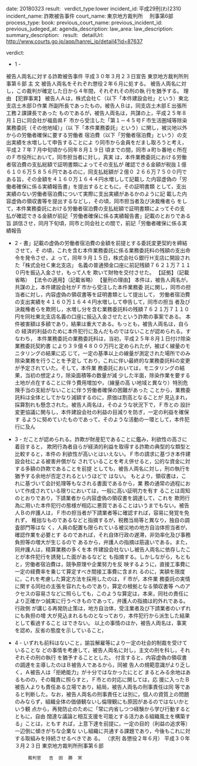 
date: 20180323
result:  
verdict_type:lower
incident_id: 平成29刑(わ)2310
incident_name: 詐欺被告事件
court_name: 東京地方裁判所 　刑事第6部
process_type:
book: 
previous_court_name:
previous_incident_id:
previous_judeged_at:
agenda_description: 
law_area: 
law_description: 
summary_description:  
result:  
detailUrl: http://www.courts.go.jp/app/hanrei_jp/detail4?id=87637

verdict:

- 1 - 
 
被告人両名に対する詐欺被告事件 
平成３０年３月２３日宣告 東京地方裁判所刑事第６部 
         主    文 
   被告人両名をそれぞれ懲役２年６月に処する。 
   被告人両名に対し，この裁判が確定した日から４年間，それぞれその刑の執
行を猶予する。 
         理    由 
【犯罪事実】 
 被告人Ａは，株式会社Ｃ（以下「本件建設会社」という）東北支店土木部Ｄ作業
所副所長であったもの，被告人Ｂは，同支店土木部Ｅ出張所工務２課課長であった
ものであるが，被告人両名は，共謀の上，平成２５年８月１日に同会社が福島県Ｆ
市から受注した「第１－４５号Ｆ市生活圏域等除染業務委託（その他地域）」（以
下「本件業務委託」という）に関し，被災地以外からの労働者確保に要する労働者
宿泊費（以下「労働者宿泊費」という）の支出実績を水増しして申告することによ
り同市から金員をだまし取ろうと考え，平成２７年７月中旬頃から同年８月１９日
頃までの間，同市ａ町ｂ番地ｃ所在のＦ市役所において，同市担当者に対し，真実
は，本件業務委託における労働者宿泊費の支払総額で証明書類によってその支払が
確認できる金額が税抜１億６１０６万５８５６円であるのに，同支払総額が２億０
２６６万７５００円である旨，その金額を４１６０万１６４４円水増しして記載し
た内容虚偽の「労働者確保に係る実績報告書」を提出するとともに，その証明書類
として，支出実績のない労働者宿泊費について実際に支出実績があるかのように記
載した内容虚偽の領収書等を提出するなどし，その頃，同市担当者及び決裁権者ら
をして，本件業務委託における労働者宿泊費の支払総額で証明書類によってその支
払が確認できる金額が前記「労働者確保に係る実績報告書」記載のとおりである旨
誤信させ，同月下旬頃，同市と同会社との間で，前記「労働者確保に係る実績報告
- 2 - 
書」記載の虚偽の労働者宿泊費の金額を前提とする委託変更契約を締結させて，そ
の頃，これを含む本件業務委託に係る業務委託料の残額の支出命令を発令させ，よ
って，同年９月１５日，株式会社Ｇ銀行Ｈ支店に開設された「株式会社Ｃ東北支店」
名義の普通預金口座に前記残額７６２１万７１１０円を振込入金させ，もって人を
欺いて財物を交付させた。 
【証拠】（記載省略） 
【法令の適用】（記載省略） 
【量刑の理由】 
 本件は，被告人両名が，共謀の上，本件建設会社がＦ市から受注した本件業務委
託に関し，同市の担当者に対し，内容虚偽の領収書等を証明書類として提出して，
労働者宿泊費の支出実績を４１６０万１６４４円水増しして申告して，同市の担当
者及び決裁権者らを欺罔し，水増し分を含む業務委託料の残額７６２１万７１１０
円を同社東北支店名義の口座に振込入金させたという詐欺の事案である。 
 本件被害額は多額であり，結果は重大である。もっとも，被告人両名は，自らの
経済的利益のために本件犯行に及んだものではないことが認められる。すなわち，
本件業務委託の業務委託料は，当初，平成２５年８月１日付け除染業務委託契約書
により３９億４８００万円と定められたが，被ばく線量のモニタリングの結果に応
じて，一定の基準以上の線量が測定された場所でのみ除染業務を行うことを予定し
ており，これに伴い最終的な業務委託料の変更が予定されていた。そして，本件業
務委託においては，モニタリングの結果，当初の想定より，除染面積等の数量が減
少した半面，除染作業を要する土地が点在することに伴う費用増加や，（線量の高
い地域と異なり）特別危険手当の支給がないことに伴う労働者確保の困難があった
ことから，業務委託料は全体としてかなり減額するのに，原価は割高となることが
見込まれ，採算割れも懸念された。被告人両名は，そのような状況下で，Ｆ市との
設計変更協議に関与し，本件建設会社の利益の目減りを防ぎ，一定の利益を確保す
るように努めていたものであって，そのような活動の一環として，本件犯行に及ん
- 3 - 
だことが認められる。詐欺が財産犯であることに鑑み，利欲性の高さに着目すると，
欺罔行為者自らが経済的利益を取得する詐欺の典型的な類型と比較すると，本件の
利欲性が高いとはいえない。Ｆ市の請求に基づき本件建設会社による被害弁償がな
されていることを考え併せると，公的な資金に対する多額の詐欺であることを前提
としても，被告人両名に対し，刑の執行を猶予する余地が否定されるというほどで
はない。 
 もとより，領収書は，これに基づいて会計処理等もなされる書面であるから，業
務の通常の過程において作成されている限りにおいては，一般に高い証明力を有す
ることは周知のとおりであり，下請業者から内容虚偽の領収書を調達して，これを
欺罔行為に用いた本件犯行の態様が相応に悪質であることはいうまでもない。被告
人Ｂの弁護人は，Ｆ市の担当者が下請業者等に確認すれば，容易に発覚を免れず，
稚拙なものであるなどと指摘するが，税務当局等と異なり，独自の調査部門等はな
く，人員の配置も限られている被災地の地方自治体担当者が，確認作業を必要とす
るのであれば，それ自体行政の遅滞，非効率化及び事務負担等の増大が生じるので
あるから，弁護人の指摘は筋違いである。また，同弁護人は，精算業務の多くを本
件建設会社ないし被告人両名に依存したことが本件犯行を誘発した面があるなどと
も指摘する。しかしながら，もともと，労働者宿泊費は，競争原理や企業努力を反
映するように，直接工事費に一定の経費率を乗じて算定すべき間接工事費に含まれ
るのに，実額を限度に，これを考慮した算定方法を採用したのは，Ｆ市が，本件業
務委託の実情に関する同社の主張を容れたものであり，算定の根拠となる領収書等
へのアクセスの容易さなどに照らしても，このような算定は，本来，同社の責任に
より正確かつ誠実に行うべきものであって，弁護人の指摘は的外れである。行政側
が講じる再発防止策は，地方自治体，受注業者及び下請業者のいずれにも負担の増
大が見込まれるものとなっており，本件犯行から派生した結果として看過すること
はできない。 
 以上の事情のほか，被告人両名は，事実を認め，反省の態度を示していること，
- 4 - 
いずれも前科はないこと，諭旨解雇等により一定の社会的制裁を受けていることな
どの事情を考慮して，被告人両名に対し，主文の刑を科し，それぞれその刑の執行
を猶予することとした。 
付言すると，内容虚偽の領収書の調達を主導したのはＢ被告人であるから，同被
告人の規範意識がより乏しく，Ａ被告人は「拒絶能力」が十分ではなかったにとど
まるとみる余地はあるものの，その職責に照らすと，Ｆ市との対応に関しては，応
援に入ったＢ被告人よりも責任ある立場であり，結局，被告人両名の刑事責任は同
等であると判断した。なお，被告人両名の刑事責任とは別に，個人の資質上の問題
のみならず，組織全体の価値観ないし倫理観にも原因があるのではないかという観
点から，再発防止のために「常に内省しつつ経験から学び行動するとともに，自由
闊達な議論と相互支援を可能とする活力ある組織風土を構築する」ことは，ともす
れば，上意下達を前提に，一定の目的（利益の追求等）一辺倒に傾きがちな企業な
いし組織に共通する課題であり，今後もこれに対する取組みを持続させるべきであ
る。 
（求刑 各懲役２年６月） 
 平成３０年３月２３日 
       東京地方裁判所刑事第６部 
 
           裁判官   吉  田  勝  栄 
 

                    